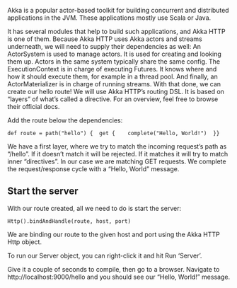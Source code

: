 Akka is a popular actor-based toolkit for building concurrent and distributed applications in the JVM. These applications mostly use Scala or Java.

It has several modules that help to build such applications, and Akka HTTP is one of them.
Because Akka HTTP uses Akka actors and streams underneath, we will need to supply their dependencies as well:
An ActorSystem is used to manage actors. It is used for creating and looking them up. Actors in the same system typically share the same config.
The ExecutionContext is in charge of executing Futures. It knows where and how it should execute them, for example in a thread pool.
And finally, an ActorMaterializer is in charge of running streams.
With that done, we can create our hello route!
We will use Akka HTTP’s routing DSL. It is based on “layers” of what’s called a directive. For an overview, feel free to browse their official docs.

Add the route below the dependencies:

```
def route = path("hello") {  get {    complete("Hello, World!")  }}
```

We have a first layer, where we try to match the incoming request’s path as “/hello”. If it doesn’t match it will be rejected.
If it matches it will try to match inner “directives”. In our case we are matching GET requests. We complete the request/response cycle with a “Hello, World” message.


## Start the server
With our route created, all we need to do is start the server:
```
Http().bindAndHandle(route, host, port)
```
We are binding our route to the given host and port using the Akka HTTP Http object.

To run our Server object, you can right-click it and hit Run ‘Server’.

Give it a couple of seconds to compile, then go to a browser. Navigate to http://localhost:9000/hello and you should see our “Hello, World!” message.




